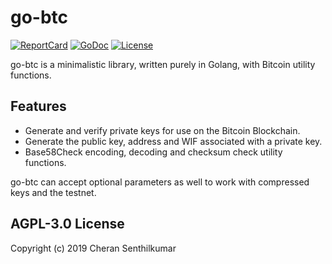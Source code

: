 # go-btc
[![ReportCard][reportcard-image]][reportcard-url] [![GoDoc][godoc-image]][godoc-url] [![License][license-image]][license-url]

go-btc is a minimalistic library, written purely in Golang, with Bitcoin utility functions.


## Features

- Generate and verify private keys for use on the Bitcoin Blockchain.
- Generate the public key, address and WIF associated with a private key.
- Base58Check encoding, decoding and checksum check utility functions.

go-btc can accept optional parameters as well to work with compressed keys and the testnet.

## AGPL-3.0 License

  Copyright (c) 2019 Cheran Senthilkumar

[reportcard-url]: https://goreportcard.com/report/github.com/cheran-senthil/go-btc
[reportcard-image]: https://goreportcard.com/badge/github.com/cheran-senthil/go-btc
[godoc-url]: https://godoc.org/github.com/cheran-senthil/go-btc/keygen
[godoc-image]: https://godoc.org/github.com/cheran-senthil/go-btc/keygen?status.svg
[license-url]: https://www.gnu.org/licenses/agpl-3.0
[license-image]: https://img.shields.io/badge/License-AGPL%20v3-blue.svg

